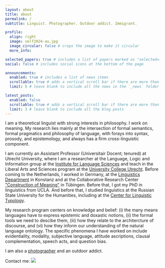 ```yaml
---
layout: about
title: about
permalink: /
subtitle: Linguist. Photographer. Outdoor addict. Immigrant.

profile:
  align: right
  image: self2024-au.jpg
  image_circular: false # crops the image to make it circular
  more_info: 

selected_papers: true # includes a list of papers marked as "selected={true}"
social: false # includes social icons at the bottom of the page

announcements:
  enabled: true # includes a list of news items
  scrollable: true # adds a vertical scroll bar if there are more than 3 news items
  limit: 5 # leave blank to include all the news in the `_news` folder

latest_posts:
  enabled: false
  scrollable: true # adds a vertical scroll bar if there are more than 3 new posts items
  limit: 3 # leave blank to include all the blog posts
---
```


I am a theoretical linguist with strong interests in philosophy. I work on meaning. My research lies mainly at the intersection of formal semantics, formal pragmatics and philosophy of language, with forays into syntax, prosody, and epistemology, and always has a firm cross-linguistic component.

I am currently an Assistant Professor (Universitair Docent; tenured) at Utrecht University, where I am a researcher at the Language, Logic and Information group at the [Institute for Language Sciences](https://www.uu.nl/en/research/institute-for-language-sciences) and teach in the Liberal Arts and Sciences program at the [University College Utrecht](https://www.uu.nl/en/organisation/university-college-utrecht). Before coming to the Netherlands, I worked in Germany, at the [Linguistics Department](http://ling.uni-konstanz.de/pages/index_en.html) in Konstanz and at the Collaborative Research Center ["Construction of Meaning"](https://uni-tuebingen.de/en/research/core-research/collaborative-research-centers/crc-833/) in Tübingen. Before that, I got my PhD in linguistics from UCLA. And before that, I studied linguistics at the Russian State University for the Humanities, including at the [Center for Linguistic Typology](https://www-rsuh-ru.translate.goog/education/il/structure/teaching-and-research-center-for-linguistic-typology/?_x_tr_sl=ru&_x_tr_tl=en&_x_tr_hl=en&_x_tr_pto=wapp).

My research program centers on knowledge and belief: (i) the many means languages have to express epistemic and doxastic notions, (ii) the formal tools we need to descibe them, (iii) how they relate to the architercture of discourse, and (vi) how they inform our understanding of the natural language ontology. The specific phenomena I have worked on include evidentiality, modality, subjective language, attitude ascriptions, clausal complementation, speech acts, and question bias.

I am also a [photographer](https://www.flickr.com/photos/57449897@N07/) and an outdoor addict.

Contact me: ![](email.png)
